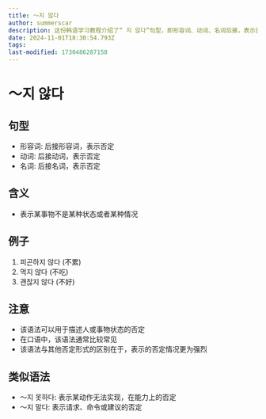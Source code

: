 ```yaml
---
title: 〜지 않다
author: summerscar
description: 这份韩语学习教程介绍了“ 지 않다”句型，即形容词、动词、名词后接，表示否定，用于描述否定状态或情况。口语中常见，强调否定情况。含义清晰，适用于描述人物或事物的状态。
date: 2024-11-01T18:30:54.793Z
tags:
last-modified: 1730486287158
---
```


# 〜지 않다

## 句型
- 形容词: 后接形容词，表示否定
- 动词: 后接动词，表示否定
- 名词: 后接名词，表示否定

## 含义
- 表示某事物不是某种状态或者某种情况

## 例子
1. <Speak>피곤하지 않다</Speak> (不累)
2. <Speak>먹지 않다</Speak> (不吃)
3. <Speak>괜찮지 않다</Speak> (不好)

## 注意
- 该语法可以用于描述人或事物状态的否定
- 在口语中，该语法通常比较常见
- 该语法与其他否定形式的区别在于，表示的否定情况更为强烈

## 类似语法
- 〜지 못하다: 表示某动作无法实现，在能力上的否定
- 〜지 말다: 表示请求、命令或建议的否定
